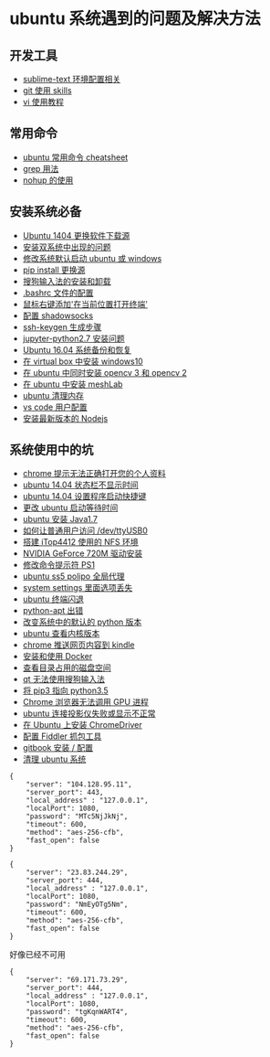 # ubuntu 系统遇到的问题及解决方法   

## 开发工具   
- [ sublime-text 环境配置相关](./doc/sublime-text3)   
- [ git 使用 skills ](./doc/git_usage/)  
- [ vi 使用教程](./doc/vi_usage/)  
 
## 常用命令   
- [ ubuntu 常用命令 cheatsheet](./doc/advanced_issues/quick_cmd.md)  
- [ grep 用法](./doc/advanced_issues/grep_usage.md)   
- [ nohup 的使用](./doc/advanced_issues/nohup.md)   
 
## 安装系统必备    
- [ Ubuntu 1404 更换软件下载源](./doc/system_install/sourceslist.md)  
- [ 安装双系统中出现的问题](./doc/system_install/os_install.md)  
- [ 修改系统默认启动 ubuntu 或 windows](./doc/system_install/default_grub.md)  
- [ pip install 更换源](./doc/system_install/pip_install_source.md)  
- [ 搜狗输入法的安装和卸载](./doc/system_install/sogou_install.md)  
- [ .bashrc 文件的配置](./doc/system_install/bashrc_config.md)  
- [ 鼠标右键添加'在当前位置打开终端'](./doc/system_install/open_termials.md)  
- [ 配置 shadowsocks](./doc/system_install/shadowsocks_install.md)  
- [ ssh-keygen 生成步骤](./doc/system_install/ssh_keygen.md)  
- [ jupyter-python2.7 安装问题](./doc/system_install/jupyter_python2.7_install.md) 
- [ Ubuntu 16.04 系统备份和恢复](./doc/system_install/system_backup_recover.md)  
- [ 在 virtual box 中安装 windows10](./doc/system_install/install_windows_in_virtualbox.md)  
- [ 在 ubuntu 中同时安装 opencv 3 和 opencv 2](./doc/system_install/install_opencv2_and_opencv3.md)  
- [ 在 ubuntu 中安装 meshLab](./doc/system_install/meshlab.md)  
- [ ubuntu 清理内存](./doc/system_install/ubuntu_memory_cleanup.md)  
- [ vs code 用户配置](./doc/system_install/vs_code_user_settings.md)  
- [ 安装最新版本的 Nodejs ](./doc/system_install/nodejs_install.md)  
 
## 系统使用中的坑   
- [ chrome 提示无法正确打开您的个人资料](./doc/advanced_issues/chrome.md)  
- [ ubuntu 14.04 状态栏不显示时间](./doc/advanced_issues/timedate_bar.md)  
- [ ubuntu 14.04 设置程序启动快捷键](./doc/advanced_issues/shortcuts.md)  
- [ 更改 ubuntu 启动等待时间](./doc/advanced_issues/grub_timeout.md)  
- [ ubuntu 安装 Java1.7](./doc/advanced_issues/java1.7_install.md)  
- [ 如何让普通用户访问 /dev/ttyUSB0 ](./doc/advanced_issues/minicom_permision.md)  
- [ 搭建 iTop4412 使用的 NFS 环境 ](./doc/advanced_issues/nfs.md)  
- [ NVIDIA GeForce 720M 驱动安装](./doc/advanced_issues/nouveau_nvidia.md)  
- [ 修改命令提示符 PS1 ](./doc/advanced_issues/ps1_modify.md)  
- [ ubuntu ss5 polipo 全局代理](./doc/advanced_issues/ss5-polipo_proxy.md)  
- [ system settings 里面选项丢失](./doc/advanced_issues/system_setting.md)  
- [ ubuntu 终端闪退](./doc/advanced_issues/terminals_crash.md)  
- [ python-apt 出错](./doc/advanced_issues/no_module_named_apt_pkg.md)  
- [ 改变系统中的默认的 python 版本](./doc/advanced_issues/change_python_version_in_system.md)   
- [ ubuntu 查看内核版本](./doc/advanced_issues/ubuntu_kernel_version.md)  
- [ chrome 推送网页内容到 kindle ](./doc/advanced_issues/send_chrome_to_kindle.md)  
- [ 安装和使用 Docker ](./doc/advanced_issues/docker_install.md)  
- [ 查看目录占用的磁盘空间](./doc/advanced_issues/disk_space_usage.md)   
- [ qt 无法使用搜狗输入法](./doc/advanced_issues/qt_sogou.md)   
- [ 将 pip3 指向 python3.5](./doc/advanced_issues/pip3_5.md)   
- [ Chrome 浏览器无法调用 GPU 进程](./doc/advanced_issues/chrome_launch_gpu.md)   
- [ ubuntu 连接投影仪失败或显示不正常](./doc/advanced_issues/projector.md)   
- [ 在 Ubuntu 上安装 ChromeDriver](./doc/advanced_issues/chromedriver.md)   
- [ 配置 Fiddler 抓包工具](./doc/advanced_issues/mono_fiddler.md)   
- [ gitbook 安装 / 配置 ](./doc/advanced_issues/gitbook_install.md)   
- [ 清理 ubuntu 系统](./doc/advanced_issues/clean_ubuntu_system.md)   


```shadowsocks5
{
	"server": "104.128.95.11",
	"server_port": 443,
	"local_address" : "127.0.0.1",
	"localPort": 1080,
	"password": "MTc5NjJkNj",
	"timeout": 600,
	"method": "aes-256-cfb",
	"fast_open": false
}
```

```
{
	"server": "23.83.244.29",
	"server_port": 444,
	"local_address" : "127.0.0.1",
	"localPort": 1080,
	"password": "NmEyOTg5Nm",
	"timeout": 600,
	"method": "aes-256-cfb",
	"fast_open": false
}
```

好像已经不可用   
```
{
	"server": "69.171.73.29",
	"server_port": 444,
	"local_address" : "127.0.0.1",
	"localPort": 1080,
	"password": "tgKqnWART4",
	"timeout": 600,
	"method": "aes-256-cfb",
	"fast_open": false
}
```
